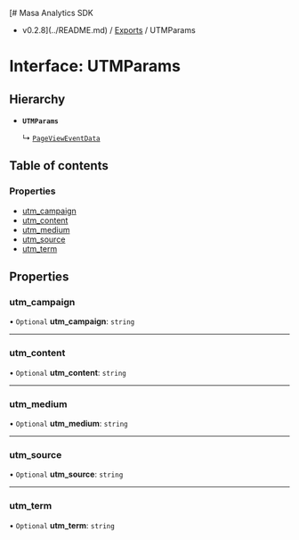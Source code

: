[# Masa Analytics SDK
 - v0.2.8](../README.md) / [Exports](../modules.md) / UTMParams

# Interface: UTMParams

## Hierarchy

- **`UTMParams`**

  ↳ [`PageViewEventData`](PageViewEventData.md)

## Table of contents

### Properties

- [utm\_campaign](UTMParams.md#utm_campaign)
- [utm\_content](UTMParams.md#utm_content)
- [utm\_medium](UTMParams.md#utm_medium)
- [utm\_source](UTMParams.md#utm_source)
- [utm\_term](UTMParams.md#utm_term)

## Properties

### utm\_campaign

• `Optional` **utm\_campaign**: `string`

___

### utm\_content

• `Optional` **utm\_content**: `string`

___

### utm\_medium

• `Optional` **utm\_medium**: `string`

___

### utm\_source

• `Optional` **utm\_source**: `string`

___

### utm\_term

• `Optional` **utm\_term**: `string`
